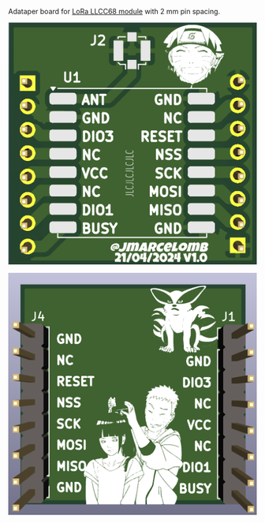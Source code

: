 Adataper board for [LoRa LLCC68 module](https://pt.aliexpress.com/item/1005005763543912.html?gatewayAdapt=glo2bra) with 2 mm pin spacing.

![alt text](docs/lora-board-front.png)

![alt text](docs/lora-board-back.png)